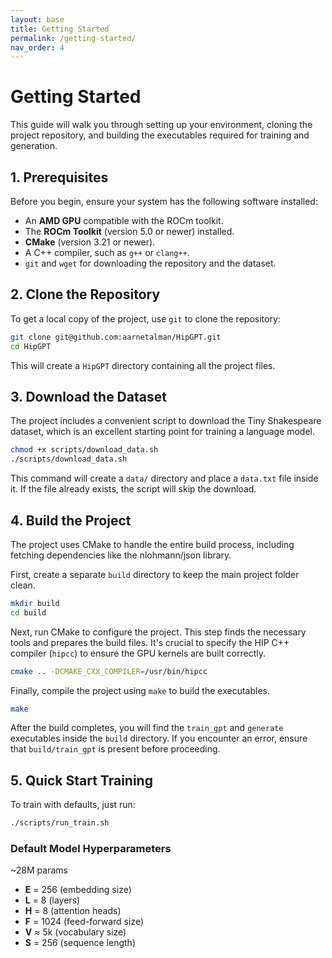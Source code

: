 ```yaml
---
layout: base
title: Getting Started
permalink: /getting-started/
nav_order: 4
---
```


# Getting Started

This guide will walk you through setting up your environment, cloning the project repository, and building the executables required for training and generation.

## 1. Prerequisites

Before you begin, ensure your system has the following software installed:

  * An **AMD GPU** compatible with the ROCm toolkit.
  * The **ROCm Toolkit** (version 5.0 or newer) installed.
  * **CMake** (version 3.21 or newer).
  * A C++ compiler, such as `g++` or `clang++`.
  * `git` and `wget` for downloading the repository and the dataset.

## 2. Clone the Repository

To get a local copy of the project, use `git` to clone the repository:

```bash
git clone git@github.com:aarnetalman/HipGPT.git
cd HipGPT
```

This will create a `HipGPT` directory containing all the project files.

## 3. Download the Dataset

The project includes a convenient script to download the Tiny Shakespeare dataset, which is an excellent starting point for training a language model.

```bash
chmod +x scripts/download_data.sh
./scripts/download_data.sh
```

This command will create a `data/` directory and place a `data.txt` file inside it. If the file already exists, the script will skip the download.

## 4. Build the Project

The project uses CMake to handle the entire build process, including fetching dependencies like the nlohmann/json library.

First, create a separate `build` directory to keep the main project folder clean.

```bash
mkdir build
cd build
```

Next, run CMake to configure the project. This step finds the necessary tools and prepares the build files. It's crucial to specify the HIP C++ compiler (`hipcc`) to ensure the GPU kernels are built correctly.

```bash
cmake .. -DCMAKE_CXX_COMPILER=/usr/bin/hipcc
```

Finally, compile the project using `make` to build the executables.

```bash
make
```

After the build completes, you will find the `train_gpt` and `generate` executables inside the `build` directory. If you encounter an error, ensure that `build/train_gpt` is present before proceeding.

## 5. Quick Start Training
To train with defaults, just run:

```bash
./scripts/run_train.sh
```

### Default Model Hyperparameters  
~28M params  

- **E** = 256 (embedding size)  
- **L** = 8 (layers)  
- **H** = 8 (attention heads)  
- **F** = 1024 (feed-forward size)  
- **V** ≈ 5k (vocabulary size)  
- **S** = 256 (sequence length)  

